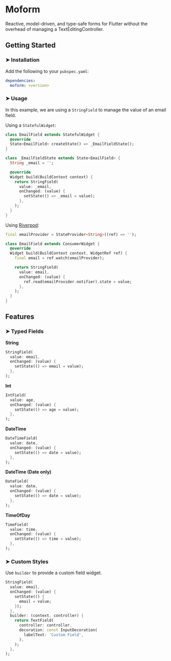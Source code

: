 # Moform

Reactive, model-driven, and type-safe forms for Flutter without the overhead of managing a TextEditingController.

## Getting Started

### ➤ Installation

Add the following to your `pubspec.yaml`:

```yaml
dependencies:
  moform: <version>
```

### ➤ Usage

In this example, we are using a `StringField` to manage the value of an email field.

Using a `StatefulWidget`:

```dart
class EmailField extends StatefulWidget {
  @override
  State<EmailField> createState() => _EmailFieldState();
}

class _EmailFieldState extends State<EmailField> {
  String _email = '';

  @override
  Widget build(BuildContext context) {
    return StringField(
      value: _email,
      onChanged: (value) {
        setState(() => _email = value);
      },
    );
  }
}
```

Using [Riverpod](https://pub.dev/packages/riverpod):

```dart
final emailProvider = StateProvider<String>((ref) => '');

class EmailField extends ConsumerWidget {
  @override
  Widget build(BuildContext context, WidgetRef ref) {
    final email = ref.watch(emailProvider);

    return StringField(
      value: email,
      onChanged: (value) {
        ref.read(emailProvider.notifier).state = value;
      },
    );
  }
}
```

## Features

### ➤ Typed Fields

**String**

```dart
StringField(
  value: email,
  onChanged: (value) {
    setState(() => email = value);
  },
);
```

**Int**

```dart
IntField(
  value: age,
  onChanged: (value) {
    setState(() => age = value);
  },
);
```

**DateTime**

```dart
DateTimeField(
  value: date,
  onChanged: (value) {
    setState(() => date = value);
  },
);
```

**DateTime (Date only)**

```dart
DateField(
  value: date,
  onChanged: (value) {
    setState(() => date = value);
  },
);
```

**TimeOfDay**

```dart
TimeField(
  value: time,
  onChanged: (value) {
    setState(() => time = value);
  },
);
```

### ➤ Custom Styles

Use `builder` to provide a custom field widget.

```dart
StringField(
  value: email,
  onChanged: (value) {
    setState(() {
      email = value;
    });
  },
  builder: (context, controller) {
    return TextField(
      controller: controller,
      decoration: const InputDecoration(
        labelText: 'Custom Field',
      ),
    );
  },
);
```